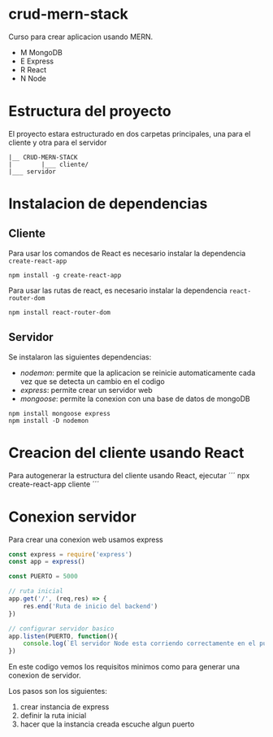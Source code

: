 # crud-mern-stack
Curso para crear aplicacion usando MERN.

- M MongoDB
- E Express
- R React
- N Node

# Estructura del proyecto
El proyecto estara estructurado en dos carpetas principales, una para el cliente y otra para el servidor
```
|__ CRUD-MERN-STACK
|        |___ cliente/
|___ servidor

```
# Instalacion de dependencias
## Cliente
Para usar los comandos de React es necesario instalar la dependencia `create-react-app`
```
npm install -g create-react-app
```

Para usar las rutas de react, es necesario instalar la dependencia `react-router-dom`
```
npm install react-router-dom
```
## Servidor
Se instalaron las siguientes dependencias:
- *nodemon*: permite que la aplicacion se reinicie automaticamente cada vez que se detecta un cambio en el codigo
- *express*: permite crear un servidor web
- *mongoose*: permite la conexion con una base de datos de mongoDB  

```
npm install mongoose express
npm install -D nodemon
```
# Creacion del cliente usando React
Para autogenerar la estructura del cliente usando React, ejecutar
´´´
npx create-react-app cliente
´´´

# Conexion servidor
Para crear una conexion web usamos express
```javascript
const express = require('express')
const app = express()

const PUERTO = 5000

// ruta inicial
app.get('/', (req,res) => {
    res.end('Ruta de inicio del backend')
})

// configurar servidor basico
app.listen(PUERTO, function(){
    console.log(`El servidor Node esta corriendo correctamente en el puerto ${PUERTO}`)
})
```
En este codigo vemos los requisitos minimos como para generar una conexion de servidor.

Los pasos son los siguientes:
1. crear instancia de express
2. definir la ruta inicial 
3. hacer que la instancia creada escuche algun puerto
